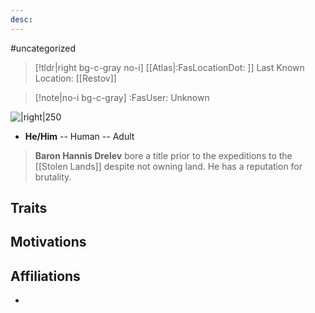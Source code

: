 ```yaml
---
desc:
---
```

#uncategorized
>[!tldr|right bg-c-gray no-i] [[Atlas|:FasLocationDot: ]] Last Known Location: [[Restov]]

>[!note|no-i bg-c-gray] :FasUser: Unknown

![|right|250](https://2e.aonprd.com/Images/Monsters/HannisDrelev.png)

- **He/Him** -- Human -- Adult

>**Baron Hannis Drelev** bore a title prior to the expeditions to the [[Stolen Lands]] despite not owning land. He has a reputation for brutality.

## Traits

## Motivations


## Affiliations
- 